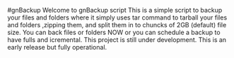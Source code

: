 #gnBackup
Welcome to gnBackup script
This is a simple script to backup your files and folders where it simply
uses tar command to tarball your files and folders ,zipping them, and 
split them in to chuncks of 2GB (default) file size. You can back files or
folders NOW or you can schedule a backup to have fulls and icremental.
This project is still under development. This is an early release but 
fully operational.  
